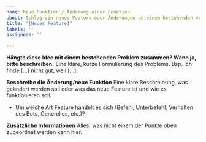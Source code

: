 ```yaml
---
name: Neue Funktion / Änderung einer Funktion
about: Schlag ein neues Feature oder Änderungen an einem bestehenden vor!
title: "[Neues Feature]"
labels: ''
assignees: ''

---
```


**Hängte diese Idee mit einem bestehenden Problem zusammen? Wenn ja, bitte beschreiben.**
Eine klare, kurze Formulierung des Problems. Bsp. Ich finde [...] nicht gut, weil [...]. 

**Beschreibe die Änderung/neue Funktion**
Eine klare Beschreibung, was geändert werden soll oder was das neue Feature ist und wie es funktionieren soll.
- Um welche Art Feature handelt es sich (Befehl, Unterbefehl, Verhalten des Bots, Generelles, etc.)?

**Zusätzliche Informationen**
Alles, was nicht einem der Punkte oben zugeordnet werden kann hier.
